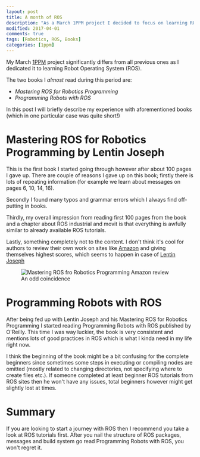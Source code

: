 ```yaml
---
layout: post
title: A month of ROS
description: "As a March 1PPM project I decided to focus on learning ROS. The two books I explored this month are: Mastering Ros for Robotics Programming and Programming Robots with ROS."
modified: 2017-04-01
comments: true
tags: [Robotics, ROS, Books]
categories: [1ppm]
---
```


My March [1PPM]({{site.url}}/1ppm/12-Technical-Challanges/) project significantly differs from all previous ones as I dedicated it to learning Robot Operating System (ROS). 

The two books I _almost_ read during this period are:

- *Mastering ROS for Robotics Programming*
- *Programming Robots with ROS*

In this post I will briefly describe my experience with aforementioned books (which in one particular case was quite short!)

<!-- more -->

# Mastering ROS for Robotics Programming by Lentin Joseph

This is the first book I started going through however after about 100 pages I gave up. There are couple of reasons I gave up on this book; firstly there is lots of repeating information (for example we learn about messages on pages 6, 10, 14, 16). 

Secondly I found many typos and grammar errors which I always find off-putting in books.

Thirdly, my overall impression from reading first 100 pages from the book and a chapter about ROS industrial and movit is that everything is awfully similar to already available ROS tutorials.

Lastly, something completely not to the content. I don't think it's cool for authors to review their own work on sites like [Amazon](https://www.amazon.com/review/R107EG46HUEQ8S/ref=cm_cr_rdp_perm?ie=UTF8&ASIN=1783551798) and giving themselves highest scores, which seems to happen in case of [Lentin Joseph](https://www.amazon.com/gp/profile/amzn1.account.AHS2SXK2LX2W3KNMDTXU3USMMSNQ?ie=UTF8&ref_=cm_cr_rdp_pdp_enth)

<figure class="center">
  <img src="{{site.url}}/images/lentin_review.png" alt="Mastering ROS fro Robotics Programming Amazon review">
	<figcaption>An odd coincidence</figcaption>
</figure>

# Programming Robots with ROS

After being fed up with Lentin Joseph and his Mastering ROS for Robotics Programming I started reading Programming Robots with ROS published by O'Reilly. This time I was way luckier, the book is very consistent and mentions lots of good practices in ROS which is what I kinda need in my life right now.

I think the beginning of the book might be a bit confusing for the complete beginners since sometimes some steps in executing or compiling nodes are omitted (mostly related to changing directories, not specifying where to create files etc.). If someone completed at least beginner ROS tutorials from ROS sites then he won't have any issues, total beginners however might get slightly lost at times.

# Summary

If you are looking to start a journey with ROS then I recommend you take a look at ROS tutorials first. After you nail the structure of ROS packages, messages and build system go read Programming Robots with ROS, you won't regret it.
